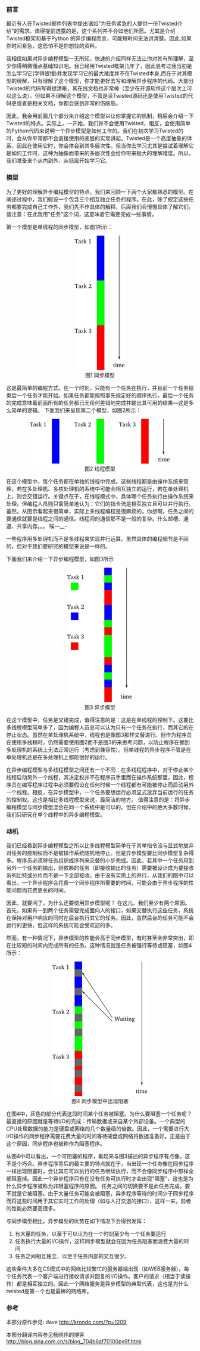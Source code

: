 ### 前言

最近有人在Twisted邮件列表中提出诸如"为任务紧急的人提供一份Twisted介绍"的需求。值得提前透露的是，这个系列并不会如他们所愿。尤其是介绍Twisted框架和基于Python 的异步编程而言，可能短时间无法讲清楚。因此,如果你时间紧急，这恐怕不是你想找的资料。

我相信如果对异步编程模型一无所知，快速的介绍同样无法让你对其有所理解，至少你得稍微懂点基础知识吧。我已经用Twisted框架几年了，因此思考过我当初是怎么学习它(学得很慢)并发现学习它的最大难度并不在Twisted本身,而在于对其模型的理解，只有理解了这个模型，你才能更好去写和理解异步程序的代码。大部分Twisted的代码写得很清晰，其在线文档也非常棒（至少在开源软件这个层次上可以这么说）。但如果不理解这个模型，不管是读Twisted源码还是使用Twisted的代码更或者是相关文档，你都会感到非常的伤脑筋。
 
因此，我会用前面几个部分来介绍这个模型以让你掌握它的机制，稍后会介绍一下Twisted的特点。实际上，一开始，我们并不会使用Twisted，相反，会使用简单的Python代码来说明一个异步模型是如何工作的。我们在初次学习Twisted的时，会从你平常都不会直接使用的底层的实现讲起。Twisted是一个高度抽象的体系，因此在使用它时，你会体会到其多层次性。但当你去学习尤其是尝试着理解它是如何工作时，这种为抽像而带来的多层次性会给你带来极大的理解难度。所以，我们准备来个从内到外，从低层开始学习它。

### 模型

为了更好的理解异步编程模型的特点，我们来回顾一下两个大家都熟悉的模型。在阐述过程中，我们假设一个包含三个相互独立任务的程序。在此，除了规定这些任务都要完成自己工作外，我们先不作具体的解释，后面我们会慢慢具体了解它们。请注意：在此我用"任务"这个词，这意味着它需要完成一些事情。

第一个模型是单线程的同步模型，如图1所示：

<div style="text-align: center"><img src="_static/p01_sync.png" title="同步模型" alt="同步模型" /></div>
<div style="text-align: center">图1 同步模型</div>

这是最简单的编程方式。在一个时刻，只能有一个任务在执行，并且前一个任务结束后一个任务才能开始。如果任务都能按照事先规定好的顺序执行，最后一个任务的完成意味着前面所有的任务都已无任何差错地完成并输出其可用的结果—这是多么简单的逻辑。
下面我们来呈现第二个模型，如图2所示：

<div style="text-align: center"><img src="_static/p01_threaded.png" title="线程模型" alt="线程模型" /></div>
<div style="text-align: center">图2 线程模型</div>

在这个模型中，每个任务都在单独的线程中完成。这些线程都是由操作系统来管理，若在多处理机、多核处理机的系统中可能会相互独立的运行，若在单处理机上，则会交错运行。关键点在于，在线程模式中，具体哪个任务执行由操作系统来处理。但编程人员则只需简单地认为：它们的指令流是相互独立且可以并行执行。虽然，从图示看起来很简单，实际上多线程编程是很麻烦的，你想啊，任务之间的要通信就要是线程之间的通信。线程间的通信那不是一般的复杂。什么邮槽、通道、共享内存。。。 唉—__-

一些程序用多处理机而不是多线程来实现并行运算。虽然具体的编程细节是不同的，但对于我们要研究的模型来说是一样的。

下面我们来介绍一下异步编程模型，如图3所示

<div style="text-align: center"><img src="_static/p01_async.png" title="异步模型" alt="异步模型" /></div>
<div style="text-align: center">图3 异步模型</div>

在这个模型中，任务是交错完成，值得注意的是：这是在单线程的控制下。这要比多线程模型简单多了，因为编程人员总可以认为只有一个任务在执行，而其它的在停止状态。虽然在单处理机系统中，线程也是像图3那样交替进行。但作为程序员在使用多线程时，仍然需要使用图2而不是图3的来思考问题，以防止程序在挪到多处理机的系统上无法正常运行（考虑到兼容性）。但单线程的异步程序不管是在单处理机还是在多处理机上都能很好的运行。

在异步编程模型与多线程模型之间还有一个不同：在多线程程序中，对于停止某个线程启动另外一个线程，其决定权并不在程序员手里而在操作系统那里，因此，程序员在编写程序过程中必须要假设在任何时候一个线程都有可能被停止而启动另外一个线程。相反，在异步模型中，一个任务要想运行必须显式放弃当前运行的任务的控制权。这也是相比多线程模型来说，最简洁的地方。
值得注意的是：将异步编程模型与同步模型混合在同一个系统中是可以的。但在介绍中的绝大多数时候，我们只研究在单个线程中的异步编程模型。

### 动机

我们已经看到异步编程模型之所以比多线程模型简单在于其单指令流与显式地放弃对任务的控制权而不是被操作系统随机地停止。但是异步模型要比同步模型复杂得多。程序员必须将任务组织成序列来交替的小步完成。因此，若其中一个任务用到另外一个任务的输出，则依赖的任务（即接收输出的任务）需要被设计成为要接收系列比特或分片而不是一下全部接收。由于没有实质上的并行，从我们的图中可以看出，一个异步程序会花费一个同步程序所需要的时间，可能会由于异步程序的性能问题而花费更长的时间。
 
因此，就要问了，为什么还要使用异步模型呢？ 在这儿，我们至少有两个原因。首先，如果有一到两个任务需要完成面向人的接口，如果交替执行这些任务，系统在保持对用户响应的同时在后台执行其它的任务。因此，虽然后台的任务可能不会运行的更快，但这样的系统可能会受欢迎的多。

然而，有一种情况下，异步模型的性能会高于同步模型，有时甚至会非常突出，即在比较短的时间内完成所有的任务。这种情况就是任务被强行等待或阻塞，如图4所示：

<div style="text-align: center"><img src="_static/p01_block.png" title="同步模型中出现阻塞" alt="同步模型中出现阻塞" /></div>
<div style="text-align: center">图4 同步模型中出现阻塞</div>

在图4中，灰色的部分代表这段时间某个任务被阻塞。为什么要阻塞一个任务呢？最直接的原因就是等待I/O的完成：传输数据或来自某个外部设备。一个典型的CPU处理数据的能力是硬盘或网络的几个数量级的倍数。因此，一个需要进行大I/O操作的同步程序需要花费大量的时间等待硬盘或网络将数据准备好。正是由于这个原因，同步程序也被称作为阻塞程序。

从图4中可以看出，一个可阻塞的程序，看起来与图3描述的异步程序有点像。这不是个巧合。异步程序背后的最主要的特点就在于，当出现一个任务像在同步程序一样出现阻塞时，会让其它可以执行的任务继续执行，而不会像同步程序中那样全部阻塞掉。因此一个异步程序只有在没有任务可执行时才会出现"阻塞"，这也是为什么异步程序被称为非阻塞程序的原因。
任务之间的切换要不是此任务完成，要不就是它被阻塞。由于大量任务可能会被阻塞，异步程序等待的时间少于同步程序而将这些时间用于其它实时工作的处理（如与人打交道的接口），这样一来，前者的性能必然要高很多。

与同步模型相比，异步模型的优势在如下情况下会得到发挥：

1. 有大量的任务，以至于可以认为在一个时刻至少有一个任务要运行
2. 任务执行大量的I/O操作，这样同步模型就会在因为任务阻塞而浪费大量的时间
3. 任务之间相互独立，以至于任务内部的交互很少。

这些条件大多在CS模式中的网络比较繁忙的服务器端出现（如WEB服务器）。每个任务代表一个客户端进行接收请求并回复的I/O操作。客户的请求（相当于读操作）都是相互独立的。因此一个网络服务是异步模型的典型代表，这也是为什么twisted是第一个也是最棒的网络库。

### 参考

本部分原作参见: dave <http://krondo.com/?p=1209>

本部分翻译内容参见杨晓伟的博客 <http://blog.sina.com.cn/s/blog_704b6af70100py9f.html>



